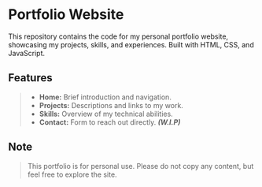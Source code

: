 # Portfolio Website
This repository contains the code for my personal portfolio website, showcasing my projects, skills, and experiences. Built with HTML, CSS, and JavaScript.

## Features
>- **Home:** Brief introduction and navigation.
>- **Projects:** Descriptions and links to my work.
>- **Skills:** Overview of my technical abilities.
>- **Contact:** Form to reach out directly. **_(W.I.P)_**

## Note
>This portfolio is for personal use. Please do not copy any content, but feel free to explore the site.
